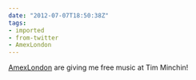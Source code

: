```yaml
---
date: "2012-07-07T18:50:38Z"
tags:
- imported
- from-twitter
- AmexLondon
---
```

[AmexLondon](/tags/amexlondon) are giving me free music at Tim Minchin\!

